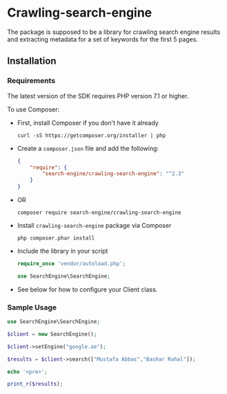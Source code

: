 # Crawling-search-engine
The package is supposed to be a library for crawling search engine results and extracting metadata for a set of keywords for the first 5 pages.

## Installation

### Requirements

The latest version of the SDK requires PHP version 7.1 or higher.



To use Composer:

- First, install Composer if you don't have it already

    ```shell
    curl -sS https://getcomposer.org/installer | php
    ```

- Create a `composer.json` file and add the following:

    ```json
    {
        "require": {
			"search-engine/crawling-search-engine": "^2.3"
        }
    }
    ```
- OR 
  ```
  composer require search-engine/crawling-search-engine

  ```
- Install `crawling-search-engine` package via Composer

    ```shell
    php composer.phar install
    ```

- Include the library in your script

    ```php
    require_once 'vendor/autoload.php';

    use SearchEngine\SearchEngine;
    ```
- See below for how to configure your Client class.

### Sample Usage

```php
use SearchEngine\SearchEngine;

$client = new SearchEngine();

$client->setEngine("google.ae");

$results = $client->search(["Mustafa Abbas","Bashar Rahal"]);

echo '<pre>';

print_r($results);
```
